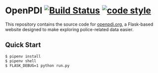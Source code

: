 # OpenPDI [![Build Status](https://travis-ci.org/OpenPDI/openpdi.org.svg?branch=master)](https://travis-ci.org/OpenPDI/openpdi.org) [![code style](https://img.shields.io/badge/code%20style-black-%23000.svg)](https://github.com/OpenPDI/openpdi)

This repository contains the source code for [openpdi.org](https://openpdi.org),
a Flask-based website designed to make exploring police-related data easier.

## Quick Start

```sh
$ pipenv install
$ pipenv shell
$ FLASK_DEBUG=1 python run.py
```
